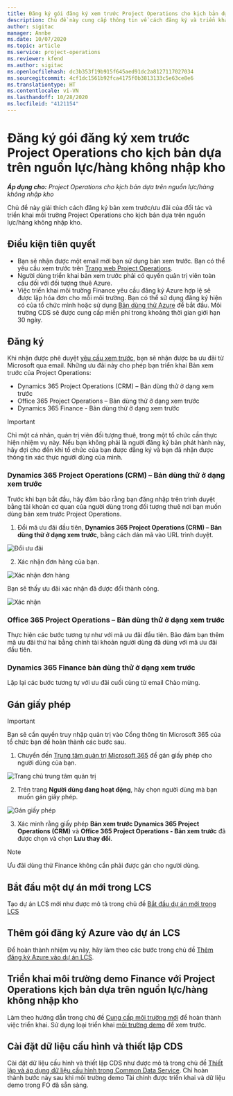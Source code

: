```yaml
---
title: Đăng ký gói đăng ký xem trước Project Operations cho kịch bản dựa trên nguồn lực/hàng không nhập kho
description: Chủ đề này cung cấp thông tin về cách đăng ký và triển khai Project Operations cho kịch bản dựa trên nguồn lực/hàng không nhập kho.
author: sigitac
manager: Annbe
ms.date: 10/07/2020
ms.topic: article
ms.service: project-operations
ms.reviewer: kfend
ms.author: sigitac
ms.openlocfilehash: dc3b353f19b915f645aed91dc2a8127117027034
ms.sourcegitcommit: 4cf1dc1561b92fca4175f0b3813133c5e63ce8e6
ms.translationtype: HT
ms.contentlocale: vi-VN
ms.lasthandoff: 10/28/2020
ms.locfileid: "4121154"
---
```

# <a name="sign-up-for-project-operations-preview-subscriptions-for-resource-non-stocked-scenarios"></a>Đăng ký gói đăng ký xem trước Project Operations cho kịch bản dựa trên nguồn lực/hàng không nhập kho

_**Áp dụng cho:** Project Operations cho kịch bản dựa trên nguồn lực/hàng không nhập kho_

Chủ đề này giải thích cách đăng ký bản xem trước/ưu đãi của đối tác và triển khai môi trường Project Operations cho kịch bản dựa trên nguồn lực/hàng không nhập kho.

## <a name="prerequisites"></a>Điều kiện tiên quyết

- Bạn sẽ nhận được một email mời bạn sử dụng bản xem trước. Bạn có thể yêu cầu xem trước trên [Trang web Project Operations](https://dynamics.microsoft.com/en-us/project-operations/overview/).
- Người dùng triển khai bản xem trước phải có quyền quản trị viên toàn cầu đối với đối tượng thuê Azure.
- Việc triển khai môi trường Finance yêu cầu đăng ký Azure hợp lệ sẽ được lập hóa đơn cho mỗi môi trường. Bạn có thể sử dụng đăng ký hiện có của tổ chức mình hoặc sử dụng [Bản dùng thử Azure](https://azure.microsoft.com/en-us/free/) để bắt đầu. Môi trường CDS sẽ được cung cấp miễn phí trong khoảng thời gian giới hạn 30 ngày.

## <a name="subscribe"></a>Đăng ký

Khi nhận được phê duyệt [yêu cầu xem trước](https://forms.office.com/FormsPro/Pages/ResponsePage.aspx?id=v4j5cvGGr0GRqy180BHbR56j8lZs0FdAvwT75_WNFyxUMkRDV1NYQU5TNjE2VjhKOVBUNVg2R0s1NC4u), bạn sẽ nhận được ba ưu đãi từ Microsoft qua email. Những ưu đãi này cho phép bạn triển khai Bản xem trước của Project Operations:

- Dynamics 365 Project Operations (CRM) – Bản dùng thử ở dạng xem trước
- Office 365 Project Operations – Bản dùng thử ở dạng xem trước
- Dynamics 365 Finance - Bản dùng thử ở dạng xem trước

> [!IMPORTANT]
> Chỉ một cá nhân, quản trị viên đối tượng thuê, trong một tổ chức cần thực hiện nhiệm vụ này. Nếu bạn không phải là người đăng ký bản phát hành này, hãy đợi cho đến khi tổ chức của bạn được đăng ký và bạn đã nhận được thông tin xác thực người dùng của mình.

### <a name="dynamics-365-project-operations-crm---preview-trial"></a>Dynamics 365 Project Operations (CRM) – Bản dùng thử ở dạng xem trước 

Trước khi bạn bắt đầu, hãy đảm bảo rằng bạn đăng nhập trên trình duyệt bằng tài khoản cơ quan của người dùng trong đối tượng thuê nơi bạn muốn dùng bản xem trước Project Operations.

1. Đổi mã ưu đãi đầu tiên, **Dynamics 365 Project Operations (CRM) – Bản dùng thử ở dạng xem trước**, bằng cách dán mã vào URL trình duyệt.

![Đổi ưu đãi](./media/16RedeemFirstOfferNew.png)

2. Xác nhận đơn hàng của bạn.

![Xác nhận đơn hàng](./media/17ConfirmOrderNew.png)

Bạn sẽ thấy ưu đãi xác nhận đã được đổi thành công.

![Xác nhận](./media/18OrderConfirmationNew.png)

### <a name="office-365-project-operations---preview-trial"></a>Office 365 Project Operations – Bản dùng thử ở dạng xem trước

Thực hiện các bước tương tự như với mã ưu đãi đầu tiên. Bảo đảm bạn thêm mã ưu đãi thứ hai bằng chính tài khoản người dùng đã dùng với mã ưu đãi đầu tiên.

### <a name="dynamics-365-finance-preview-trial"></a>Dynamics 365 Finance bản dùng thử ở dạng xem trước

Lặp lại các bước tương tự với ưu đãi cuối cùng từ email Chào mừng.

## <a name="assign-licenses"></a>Gán giấy phép

> [!IMPORTANT]
> Bạn sẽ cần quyền truy nhập quản trị vào Cổng thông tin Microsoft 365 của tổ chức bạn để hoàn thành các bước sau.

1. Chuyển đến [Trung tâm quản trị Microsoft 365](https://portal.office.com/) để gán giấy phép cho người dùng của bạn.

![Trang chủ trung tâm quản trị](./media/14AdminPortal.png)

2. Trên trang **Người dùng đang hoạt động**, hãy chọn người dùng mà bạn muốn gán giấy phép.

![Gán giấy phép](./media/15AssignLicenses.png)

3. Xác minh rằng giấy phép **Bản xem trước Dynamics 365 Project Operations (CRM)** và **Office 365 Project Operations - Bản xem trước** đã được chọn và chọn **Lưu thay đổi**.

> [!NOTE]
> Ưu đãi dùng thử Finance không cần phải được gán cho người dùng.

## <a name="start-a-new-project-in-lcs"></a>Bắt đầu một dự án mới trong LCS

Tạo dự án LCS mới như được mô tả trong chủ đề [Bắt đầu dự án mới trong LCS](create-lcs-project.md)

## <a name="add-an-azure-subscription-to-an-lcs-project"></a>Thêm gói đăng ký Azure vào dự án LCS

Để hoàn thành nhiệm vụ này, hãy làm theo các bước trong chủ đề [Thêm đăng ký Azure vào dự án LCS](resource-add-azure-subscription-lcs-project.md).

## <a name="deploy-finance-demo-environment-with-project-operations-for-resourcenon-stocked-scenarios"></a>Triển khai môi trường demo Finance với Project Operations kịch bản dựa trên nguồn lực/hàng không nhập kho

Làm theo hướng dẫn trong chủ đề [Cung cấp môi trường mới](resource-provision-new-environment.md) để hoàn thành việc triển khai. Sử dụng loại triển khai [môi trường demo](https://docs.microsoft.com/dynamics365/fin-ops-core/dev-itpro/deployment/deploy-demo-environment) để xem trước. 

## <a name="install-cds-setup-and-configuration-data"></a>Cài đặt dữ liệu cấu hình và thiết lập CDS

Cài đặt dữ liệu cấu hình và thiết lập CDS như được mô tả trong chủ đề [Thiết lập và áp dụng dữ liệu cấu hình trong Common Data Service](resource-apply-pro-setup-config-data.md).
Chỉ hoàn thành bước này sau khi môi trường demo Tài chính được triển khai và dữ liệu demo trong FO đã sẵn sàng.
